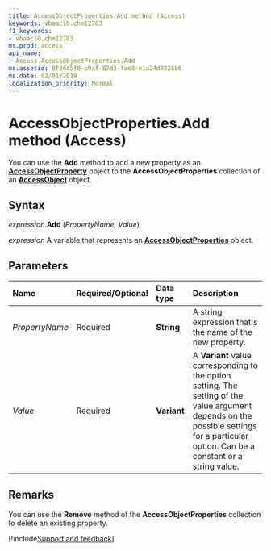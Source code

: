 ```yaml
---
title: AccessObjectProperties.Add method (Access)
keywords: vbaac10.chm12703
f1_keywords:
- vbaac10.chm12703
ms.prod: access
api_name:
- Access.AccessObjectProperties.Add
ms.assetid: 8f86d5f8-b9af-87d3-fae4-e1a24d7225b6
ms.date: 02/01/2019
localization_priority: Normal
---
```



# AccessObjectProperties.Add method (Access)

You can use the **Add** method to add a new property as an **[AccessObjectProperty](access.accessobjectproperty.md)** object to the **AccessObjectProperties** collection of an **[AccessObject](Access.AccessObject.md)** object.


## Syntax

_expression_.**Add** (_PropertyName_, _Value_)

_expression_ A variable that represents an **[AccessObjectProperties](Access.AccessObjectProperties.md)** object.


## Parameters

|Name|Required/Optional|Data type|Description|
|:-----|:-----|:-----|:-----|
| _PropertyName_|Required|**String**|A string expression that's the name of the new property.|
| _Value_|Required|**Variant**|A **Variant** value corresponding to the option setting. The setting of the value argument depends on the possible settings for a particular option. Can be a constant or a string value.|

## Remarks

You can use the **Remove** method of the **AccessObjectProperties** collection to delete an existing property.




[!include[Support and feedback](~/includes/feedback-boilerplate.md)]